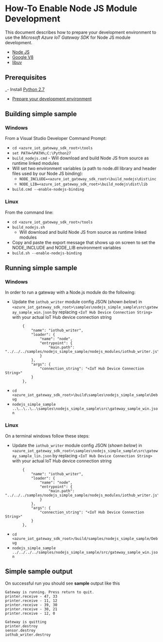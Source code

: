 # How-To Enable Node JS Module Development
This document describes how to prepare your development environment to use the *Microsoft Azure IoT Gateway SDK* for Node JS module development.

- [Node JS](https://nodejs.org/)
- [Google V8](https://developers.google.com/v8/)
- [libuv](http://libuv.org/)
## Prerequisites
_- Install [Python 2.7](https://www.python.org/downloads/release/python-2712/)
- [Prepare your development environment](../../doc/devbox_setup.md)

## Building simple sample
### Windows
From a Visual Studio Developer Command Prompt:
- `cd <azure_iot_gateway_sdk_root>\tools`
- `set PATH=%PATH%;C:\Python27`
- `build_nodejs.cmd` - Will download and build Node JS from source as runtime linked modules
 - Will set two environment variables (a path to node.dll library and header files used by our Node JS binding):
    - `NODE_INCLUDE=<azure_iot_gateway_sdk_root>\build_nodejs\dist\inc`
    - `NODE_LIB=<azure_iot_gateway_sdk_root>\build_nodejs\dist\lib`
- `build.cmd --enable-nodejs-binding`


### Linux
From the command line:
- `cd <azure_iot_gateway_sdk_root>/tools`
- `build_nodejs.sh`
  - Will download and build Node JS from source as runtime linked modules
- Copy and paste the export message that shows up on screen to set the NODE_INCLUDE and NODE_LIB environment variables
- `build.sh --enable-nodejs-binding`


## Running simple sample

### Windows
In order to run a gateway with a Node.js module do the following:
- Update the `iothub_writer` module config JSON (*shown below*) in `<azure_iot_gateway_sdk_root>\samples\nodejs_simple_sample\src\gateway_sample_win.json` by replacing `<IoT Hub Device Connection String>` with your actual IoT Hub device connection string
```
        {
            "name": "iothub_writer",
            "loader": {
                "name": "node",
                "entrypoint": {
                    "main.path": "../../../samples/nodejs_simple_sample/nodejs_modules/iothub_writer.js"
                }
            },
            "args": {
                "connection_string": "<IoT Hub Device Connection String>"
            }
        },
```
- `cd <azure_iot_gateway_sdk_root>\build\samples\nodejs_simple_sample\Debug`
- `nodejs_simple_sample ..\..\..\..\samples\nodejs_simple_sample\src\gateway_sample_win.json`

### Linux
On a terminal windows follow these steps:
- Update the `iothub_writer` module config JSON (*shown below*) in `<azure_iot_gateway_sdk_root>\samples\nodejs_simple_sample\src\gateway_sample_lin.json` by replacing `<IoT Hub Device Connection String>` with your actual IoT Hub device connection string
```
        {
            "name": "iothub_writer",
            "loader": {
                "name": "node",
                "entrypoint": {
                    "main.path": "../../../samples/nodejs_simple_sample/nodejs_modules/iothub_writer.js"
                }
            },
            "args": {
                "connection_string": "<IoT Hub Device Connection String>"
            }
        },
```
- `cd <azure_iot_gateway_sdk_root>/build/samples/nodejs_simple_sample/Debug`
- `nodejs_simple_sample ../../../../samples/nodejs_simple_sample/src/gateway_sample_win.json`


## Simple sample output
On successful run you should see **sample** output like this

```
Gateway is running. Press return to quit.
printer.receive - 47, 33
printer.receive - 11, 12
printer.receive - 39, 30
printer.receive - 30, 21
printer.receive - 12, 0

Gateway is quitting
printer.destroy
sensor.destroy
iothub_writer.destroy
```
